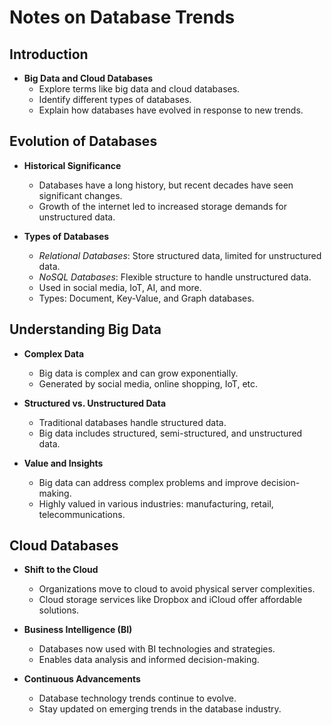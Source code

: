 # Notes on Database Trends

## Introduction
- **Big Data and Cloud Databases**
  - Explore terms like big data and cloud databases.
  - Identify different types of databases.
  - Explain how databases have evolved in response to new trends.

## Evolution of Databases
- **Historical Significance**
  - Databases have a long history, but recent decades have seen significant changes.
  - Growth of the internet led to increased storage demands for unstructured data.
  
- **Types of Databases**
  - *Relational Databases*: Store structured data, limited for unstructured data.
  - *NoSQL Databases*: Flexible structure to handle unstructured data.
  - Used in social media, IoT, AI, and more.
  - Types: Document, Key-Value, and Graph databases.

## Understanding Big Data
- **Complex Data**
  - Big data is complex and can grow exponentially.
  - Generated by social media, online shopping, IoT, etc.
  
- **Structured vs. Unstructured Data**
  - Traditional databases handle structured data.
  - Big data includes structured, semi-structured, and unstructured data.
  
- **Value and Insights**
  - Big data can address complex problems and improve decision-making.
  - Highly valued in various industries: manufacturing, retail, telecommunications.

## Cloud Databases
- **Shift to the Cloud**
  - Organizations move to cloud to avoid physical server complexities.
  - Cloud storage services like Dropbox and iCloud offer affordable solutions.
  
- **Business Intelligence (BI)**
  - Databases now used with BI technologies and strategies.
  - Enables data analysis and informed decision-making.
  
- **Continuous Advancements**
  - Database technology trends continue to evolve.
  - Stay updated on emerging trends in the database industry.
